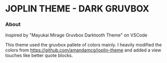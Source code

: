 # JOPLIN THEME - DARK GRUVBOX

### About

Inspired by "Mayukai Mirage Gruvbox Darktooth Theme" on VSCode

This theme used the gruvbox pallete of colors mainly. I heavily modified the colors from https://github.com/amandamcg/joplin-theme and added a view touches like better quote blocks.
